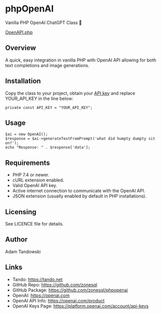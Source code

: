 # phpOpenAI

Vanilla PHP OpenAI ChatGPT Class 🚀

[OpenAPI.php](https://github.com/zonesql/phpopenai/blob/main/OpenAI.php)

## Overview

A quick, easy integration in vanilla PHP with OpenAI API allowing for both text completions and image generations.

## Installation

Copy the class to your project, obtain your [API key](https://platform.openai.com/account/api-keys) and replace YOUR_API_KEY in the line below:

```
private const API_KEY = "YOUR_API_KEY";
```

## Usage


```
$ai = new OpenAI();
$response = $ai->generateTextFromPrompt('what did humpty dumpty sit on?');
echo "Response: " . $response['data'];
```

## Requirements

- PHP 7.4 or newer.
- cURL extension enabled.
- Valid OpenAI API key.
- Active internet connection to communicate with the OpenAI API.
- JSON extension (usually enabled by default in PHP installations).

## Licensing

See LICENCE file for details.

## Author

Adam Tandowski

## Links

- Tando: https://tando.net
- GitHub Repo: https://github.com/zonesql
- GitHub Package: https://github.com/zonesql/phpopenai
- OpenAI: https://openai.com
- OpenAI API Info: https://openai.com/product
- OpenAI Keys Page: https://platform.openai.com/account/api-keys
